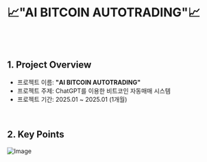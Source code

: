 # 📈"AI BITCOIN AUTOTRADING"📈
<br />
<Inspiration of JOCOING's Youtube>
<br />

## 1. Project Overview
- 프로젝트 이름: **"AI BITCOIN AUTOTRADING"**
- 프로젝트 주제: ChatGPT를 이용한 비트코인 자동매매 시스템
- 프로젝트 기간: 2025.01 ~ 2025.01 (1개월)
<br/>

## 2. Key Points
![Image](https://github.com/user-attachments/assets/e55b0dd7-57d5-4640-ad01-00442d5f6623)

